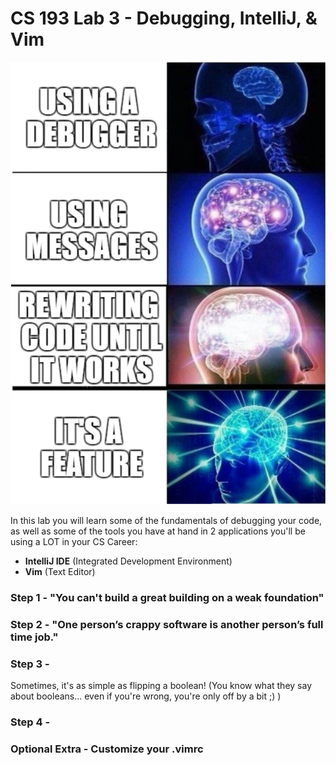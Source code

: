 # CS 193 Lab 3 - Debugging, IntelliJ, & Vim
![](./images/debug_meme.png)

In this lab you will learn some of the fundamentals of debugging your code, as well as some of the tools you have at hand in 2 applications you'll be using a LOT in your CS Career:
- **IntelliJ IDE** (Integrated Development Environment)
- **Vim** (Text Editor)


### Step 1 - "You can't build a great building on a weak foundation"

### Step 2 - "One person’s crappy software is another person’s full time job."

### Step 3 - 

Sometimes, it's as simple as flipping a boolean! (You know what they say about
booleans... even if you're wrong, you're only off by a bit ;) )

### Step 4 - 

### Optional Extra - Customize your .vimrc


